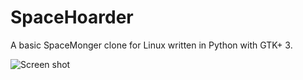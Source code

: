 SpaceHoarder
=============

A basic SpaceMonger clone for Linux written in Python with GTK+ 3.

![Screen shot](http://i.imgur.com/6fdXBET.png)
